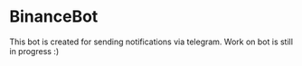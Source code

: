# BinanceBot

This bot is created for sending notifications via telegram. Work on bot is still in progress :)
